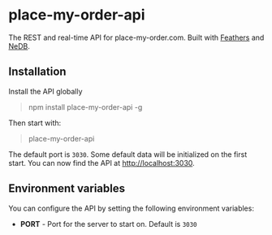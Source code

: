 # place-my-order-api

The REST and real-time API for place-my-order.com. Built with [Feathers](https://github.com/feathersjs/feathers) and [NeDB](https://github.com/louischatriot/nedb).

## Installation

Install the API globally

> npm install place-my-order-api -g

Then start with:

> place-my-order-api

The default port is `3030`. Some default data will be initialized on the first start.
You can now find the API at [http://localhost:3030](http://localhost:3030).

## Environment variables

You can configure the API by setting the following environment variables:

- __PORT__ - Port for the server to start on. Default is `3030`
